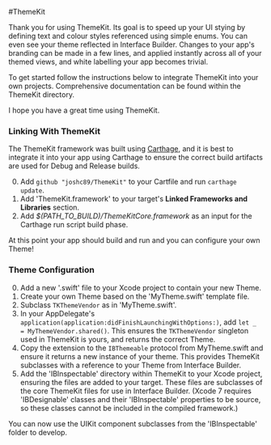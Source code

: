 #ThemeKit

Thank you for using ThemeKit. Its goal is to speed up your UI stying by defining text and colour styles referenced using simple enums. You can even see your theme reflected in Interface Builder. Changes to your app's branding can be made in a few lines, and applied instantly across all of your themed views, and white labelling your app becomes trivial.

To get started follow the instructions below to integrate ThemeKit into your own projects. Comprehensive documentation can be found within the ThemeKit directory.

I hope you have a great time using ThemeKit. 

### Linking With ThemeKit

The ThemeKit framework was built using [Carthage](), and it is best to integrate it into your app using Carthage to ensure the correct build artifacts are used for Debug and Release builds.

0. Add `github "joshc89/ThemeKit"` to your Cartfile and run `carthage update`.
0.  Add 'ThemeKit.framework' to your target's **Linked Frameworks and Libraries** section.
0. Add *$(PATH_TO_BUILD)/ThemeKitCore.framework* as an input for the Carthage run script build phase. 

At this point your app should build and run and you can configure your own Theme!

### Theme Configuration

0. Add a new '.swift' file to your Xcode project to contain your new Theme.
0. Create your own Theme based on the 'MyTheme.swift' template file.
0. Subclass `TKThemeVendor` as in 'MyTheme.swift'.
0. In your AppDelegate's `application(application:didFinishLaunchingWithOptions:)`, add `let _ = MyThemeVendor.shared()`. This ensures the `TKThemeVendor` singleton used in ThemeKit is yours, and returns the correct Theme.
0. Copy the extension to the `IBThemeable` protocol from MyTheme.swift and ensure it returns a new instance of your theme. This provides ThemeKit subclasses with a reference to your Theme from Interface Builder.
0. Add the 'IBInspectable' directory within ThemeKit to your Xcode project, ensuring the files are added to your target. These files are subclasses of the core ThemeKit files for use in Interface Builder. (Xcode 7 requires 'IBDesignable' classes and their 'IBInspectable' properties to be source, so these classes cannot be included in the compiled framework.)

You can now use the UIKit component subclasses from the 'IBInspectable' folder to develop. 
